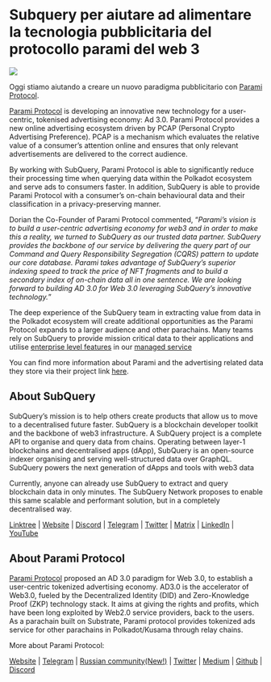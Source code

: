 # Subquery per aiutare ad alimentare la tecnologia pubblicitaria del protocollo parami del web 3

![](https://miro.medium.com/max/1400/0*KecAkD8Wy23HEm3b)

Oggi stiamo aiutando a creare un nuovo paradigma pubblicitario con [Parami Protocol](https://parami.io/).

[Parami Protocol](https://parami.io/) is developing an innovative new technology for a user-centric, tokenised advertising economy: Ad 3.0. Parami Protocol provides a new online advertising ecosystem driven by PCAP (Personal Crypto Advertising Preference). PCAP is a mechanism which evaluates the relative value of a consumer’s attention online and ensures that only relevant advertisements are delivered to the correct audience.

By working with SubQuery, Parami Protocol is able to significantly reduce their processing time when querying data within the Polkadot ecosystem and serve ads to consumers faster. In addition, SubQuery is able to provide Parami Protocol with a consumer’s on-chain behavioural data and their classification in a privacy-preserving manner.

Dorian the Co-Founder of Parami Protocol commented, “_Parami’s vision is to build a user-centric advertising economy for web3 and in order to make this a reality, we turned to SubQuery as our trusted data partner. SubQuery provides the backbone of our service by delivering the query part of our Command and Query Responsibility Segregation (CQRS) pattern to update our core database. Parami takes advantage of SubQuery’s superior indexing speed to track the price of NFT fragments and to build a secondary index of on-chain data all in one sentence. We are looking forward to building AD 3.0 for Web 3.0 leveraging SubQuery’s innovative technology._”

The deep experience of the SubQuery team in extracting value from data in the Polkadot ecosystem will create additional opportunities as the Parami Protocol expands to a larger audience and other parachains. Many teams rely on SubQuery to provide mission critical data to their applications and utilise [enterprise level features](https://blog.subquery.network/blogs/20211228-enterprise-hosted.html) in our [managed service](https://project.subquery.network/)

You can find more information about Parami and the advertising related data they store via their project link [here](https://github.com/parami-protocol/parami-scanner).

## About SubQuery

SubQuery’s mission is to help others create products that allow us to move to a decentralised future faster. SubQuery is a blockchain developer toolkit and the backbone of web3 infrastructure. A SubQuery project is a complete API to organise and query data from chains. Operating between layer-1 blockchains and decentralised apps (dApp), SubQuery is an open-source indexer organising and serving well-structured data over GraphQL. SubQuery powers the next generation of dApps and tools with web3 data

Currently, anyone can already use SubQuery to extract and query blockchain data in only minutes. The SubQuery Network proposes to enable this same scalable and performant solution, but in a completely decentralised way.

[Linktree](https://linktr.ee/subquerynetwork) | [Website](https://subquery.network/) | [Discord](https://discord.com/invite/78zg8aBSMG) | [Telegram](https://t.me/subquerynetwork) | [Twitter](https://twitter.com/subquerynetwork) | [Matrix](https://matrix.to/#/#subquery:matrix.org) | [LinkedIn](https://www.linkedin.com/company/subquery) | [YouTube](https://www.youtube.com/channel/UCi1a6NUUjegcLHDFLr7CqLw)

## About Parami Protocol

[Parami Protocol](https://parami.io/) proposed an AD 3.0 paradigm for Web 3.0, to establish a user-centric tokenized advertising economy. AD3.0 is the accelerator of Web3.0, fueled by the Decentralized Identity (DID) and Zero-Knowledge Proof (ZKP) technology stack. It aims at giving the rights and profits, which have been long exploited by Web2.0 service providers, back to the users. As a parachain built on Substrate, Parami protocol provides tokenized ads service for other parachains in Polkadot/Kusama through relay chains.

More about Parami Protocol:

[Website](https://parami.io/) | [Telegram]() | [Russian community(New!)](https://t.me/ParamiProtocolRU) | [Twitter](https://twitter.com/paramiprotocol) | [Medium](https://paramiprotocol.medium.com/) | [Github](https://github.com/parami-protocol) | [Discord](https://discord.gg/bxFuekgvYJ)
